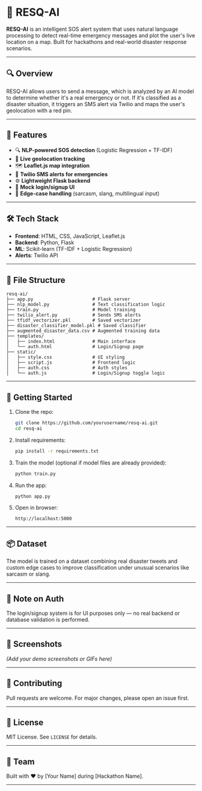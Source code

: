 
# 🚨 RESQ-AI

**RESQ-AI** is an intelligent SOS alert system that uses natural language processing to detect real-time emergency messages and plot the user's live location on a map. Built for hackathons and real-world disaster response scenarios.

---

## 🔍 Overview

RESQ-AI allows users to send a message, which is analyzed by an AI model to determine whether it's a real emergency or not. If it's classified as a disaster situation, it triggers an SMS alert via Twilio and maps the user's geolocation with a red pin.

---

## 🧠 Features

- 🔍 **NLP-powered SOS detection** (Logistic Regression + TF-IDF)
- 📍 **Live geolocation tracking**
- 🗺️ **Leaflet.js map integration**
- 📲 **Twilio SMS alerts for emergencies**
- ⚙️ **Lightweight Flask backend**
- 🔐 **Mock login/signup UI**
- 🧪 **Edge-case handling** (sarcasm, slang, multilingual input)

---

## 🛠️ Tech Stack

- **Frontend**: HTML, CSS, JavaScript, Leaflet.js
- **Backend**: Python, Flask
- **ML**: Scikit-learn (TF-IDF + Logistic Regression)
- **Alerts**: Twilio API

---

## 📁 File Structure

```
resq-ai/
├── app.py                      # Flask server
├── nlp_model.py                # Text classification logic
├── train.py                    # Model training
├── twilio_alert.py             # Sends SMS alerts
├── tfidf_vectorizer.pkl        # Saved vectorizer
├── disaster_classifier_model.pkl # Saved classifier
├── augmented_disaster_data.csv # Augmented training data
├── templates/
│   ├── index.html              # Main interface
│   └── auth.html               # Login/Signup page
├── static/
│   ├── style.css               # UI styling
│   ├── script.js               # Frontend logic
│   ├── auth.css                # Auth styles
│   └── auth.js                 # Login/Signup toggle logic
```

---

## 🚀 Getting Started

1. Clone the repo:
   ```bash
   git clone https://github.com/yourusername/resq-ai.git
   cd resq-ai
   ```

2. Install requirements:
   ```bash
   pip install -r requirements.txt
   ```

3. Train the model (optional if model files are already provided):
   ```bash
   python train.py
   ```

4. Run the app:
   ```bash
   python app.py
   ```

5. Open in browser:
   ```
   http://localhost:5000
   ```

---

## 📦 Dataset

The model is trained on a dataset combining real disaster tweets and custom edge cases to improve classification under unusual scenarios like sarcasm or slang.

---

## 🔐 Note on Auth

The login/signup system is for UI purposes only — no real backend or database validation is performed.

---

## 📸 Screenshots

*(Add your demo screenshots or GIFs here)*

---

## 🤝 Contributing

Pull requests are welcome. For major changes, please open an issue first.

---

## 📄 License

MIT License. See `LICENSE` for details.

---

## 👥 Team

Built with ❤️ by [Your Name] during [Hackathon Name].

---
